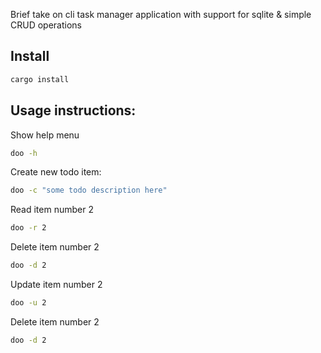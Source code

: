 Brief take on cli task manager application with support for sqlite & simple CRUD operations


## Install
```bash
cargo install 
```

## Usage instructions:

Show help menu
```bash
doo -h 
```
Create new todo item:
```bash
doo -c "some todo description here"
```
    
Read item number 2
 ```bash
doo -r 2
```

Delete item number 2
```bash
doo -d 2
```

Update item number 2
```bash
doo -u 2
```

Delete item number 2
```bash
doo -d 2
```   
